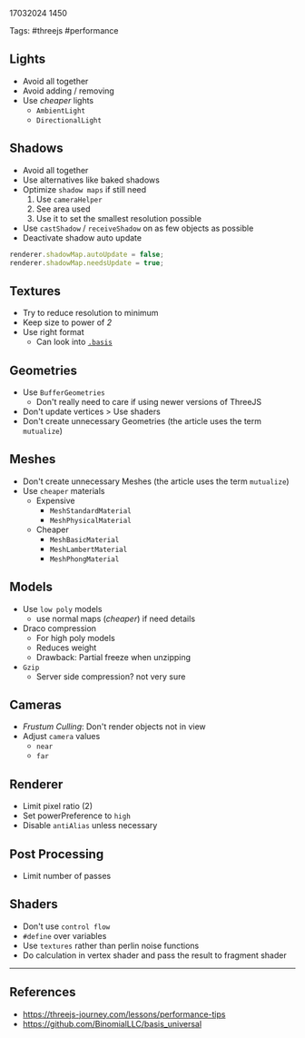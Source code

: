 17032024 1450

Tags: #threejs #performance

## Lights

- Avoid all together
- Avoid adding / removing
- Use _cheaper_ lights
  - `AmbientLight`
  - `DirectionalLight`

## Shadows

- Avoid all together
- Use alternatives like baked shadows
- Optimize `shadow maps` if still need
  1.  Use `cameraHelper`
  2.  See area used
  3.  Use it to set the smallest resolution possible
- Use `castShadow` / `receiveShadow` on as few objects as possible
- Deactivate shadow auto update

```js
renderer.shadowMap.autoUpdate = false;
renderer.shadowMap.needsUpdate = true;
```

## Textures

- Try to reduce resolution to minimum
- Keep size to power of _2_
- Use right format
  - Can look into [`.basis`](https://github.com/BinomialLLC/basis_universal)

## Geometries

- Use `BufferGeometries`
  - Don't really need to care if using newer versions of ThreeJS
- Don't update vertices > Use shaders
- Don't create unnecessary Geometries (the article uses the term `mutualize`)

## Meshes

- Don't create unnecessary Meshes (the article uses the term `mutualize`)
- Use `cheaper` materials
  - Expensive
    - `MeshStandardMaterial`
    - `MeshPhysicalMaterial`
  - Cheaper
    - `MeshBasicMaterial`
    - `MeshLambertMaterial`
    - `MeshPhongMaterial`

## Models

- Use `low poly` models
  - use normal maps (_cheaper_) if need details
- Draco compression
  - For high poly models
  - Reduces weight
  - Drawback: Partial freeze when unzipping
- `Gzip`
  - Server side compression? not very sure

## Cameras

- _Frustum Culling_: Don't render objects not in view
- Adjust `camera` values
  - `near`
  - `far`

## Renderer

- Limit pixel ratio (2)
- Set powerPreference to `high`
- Disable `antiAlias` unless necessary

## Post Processing

- Limit number of passes

## Shaders

- Don't use `control flow`
- `#define` over variables
- Use `textures` rather than perlin noise functions
- Do calculation in vertex shader and pass the result to fragment shader

---

## References

- https://threejs-journey.com/lessons/performance-tips
- https://github.com/BinomialLLC/basis_universal
